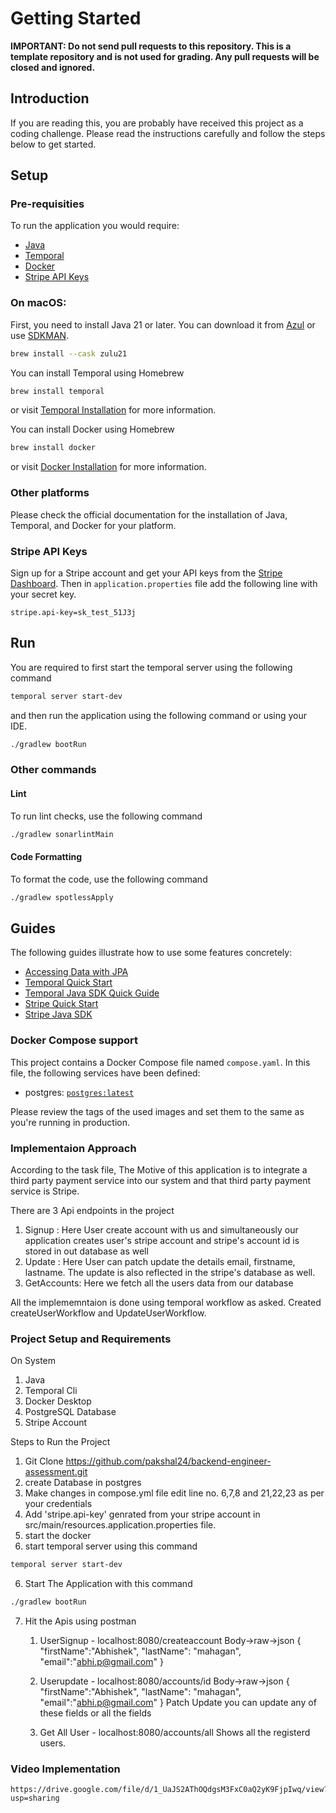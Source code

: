 # Getting Started

**IMPORTANT: Do not send pull requests to this repository. This is a template repository and is not used for grading. Any pull requests will be closed and ignored.**

## Introduction

If you are reading this, you are probably have received this project as a coding challenge. Please read the instructions
carefully and follow the steps below to get started.

## Setup

### Pre-requisities

To run the application you would require:

- [Java](https://www.azul.com/downloads/#zulu)
- [Temporal](https://docs.temporal.io/cli#install)
- [Docker](https://docs.docker.com/get-docker/)
- [Stripe API Keys](https://stripe.com/docs/keys)

### On macOS:

First, you need to install Java 21 or later. You can download it from [Azul](https://www.azul.com/downloads/#zulu) or
use [SDKMAN](https://sdkman.io/).

```sh
brew install --cask zulu21
```

You can install Temporal using Homebrew

```sh
brew install temporal
```

or visit [Temporal Installation](https://docs.temporal.io/cli#install) for more information.

You can install Docker using Homebrew

```sh
brew install docker
```

or visit [Docker Installation](https://docs.docker.com/get-docker/) for more information.

### Other platforms

Please check the official documentation for the installation of Java, Temporal, and Docker for your platform.

### Stripe API Keys

Sign up for a Stripe account and get your API keys from the [Stripe Dashboard](https://dashboard.stripe.com/apikeys).
Then in `application.properties` file add the following line with your secret key.

```properties
stripe.api-key=sk_test_51J3j
```

## Run

You are required to first start the temporal server using the following command

```sh
temporal server start-dev
```

and then run the application using the following command or using your IDE.

```sh
./gradlew bootRun
```

### Other commands

#### Lint
To run lint checks, use the following command

```sh
./gradlew sonarlintMain
```

#### Code Formatting
To format the code, use the following command

```sh
./gradlew spotlessApply
```

## Guides

The following guides illustrate how to use some features concretely:

- [Accessing Data with JPA](https://spring.io/guides/gs/accessing-data-jpa/)
- [Temporal Quick Start](https://docs.temporal.io/docs/quick-start)
- [Temporal Java SDK Quick Guide](https://docs.temporal.io/dev-guide/java)
- [Stripe Quick Start](https://stripe.com/docs/quickstart)
- [Stripe Java SDK](https://stripe.com/docs/api/java)

### Docker Compose support

This project contains a Docker Compose file named `compose.yaml`.
In this file, the following services have been defined:

- postgres: [`postgres:latest`](https://hub.docker.com/_/postgres)

Please review the tags of the used images and set them to the same as you're running in production.


### Implementaion Approach

According to the task file, The Motive of this application is to integrate a third party payment service into our system and that third
party payment service is Stripe.

There are 3 Api endpoints in the project
1. Signup : Here User create account with us and simultaneously our application creates user's stripe account and stripe's account id is stored in out database as well
2. Update : Here User can patch update the details email, firstname, lastname. The update is also reflected in the stripe's database as well.
3. GetAccounts: Here we fetch all the users data from our database

All the implememntaion is done using temporal workflow as asked.
Created createUserWorkflow and UpdateUserWorkflow.

### Project Setup and Requirements

On System
1. Java
2. Temporal Cli
3. Docker Desktop
4. PostgreSQL Database
5. Stripe Account


Steps to Run the Project
1. Git Clone https://github.com/pakshal24/backend-engineer-assessment.git
2. create Database in postgres
3. Make changes in compose.yml file edit line no. 6,7,8 and 21,22,23 as per your credentials
4. Add 'stripe.api-key' genrated from your stripe account in src/main/resources.application.properties file.
5. start the docker
6. start temporal server using this command

```sh
temporal server start-dev
```
6. Start The Application with this command

```sh
./gradlew bootRun
```
7. Hit the Apis using postman
    1. UserSignup - localhost:8080/createaccount
        Body->raw->json
            {
            "firstName":"Abhishek",
            "lastName": "mahagan",
            "email":"abhi.p@gmail.com"
                }

    2. Userupdate - localhost:8080/accounts/id
        Body->raw->json
            {
            "firstName":"Abhishek",
            "lastName": "mahagan",
            "email":"abhi.p@gmail.com"
                }
        Patch Update you can update any of these fields or all the fields

    3. Get All User - localhost:8080/accounts/all
        Shows all the registerd users.


### Video Implementation
    https://drive.google.com/file/d/1_UaJS2AThOQdgsM3FxC0aQ2yK9FjpIwq/view?usp=sharing